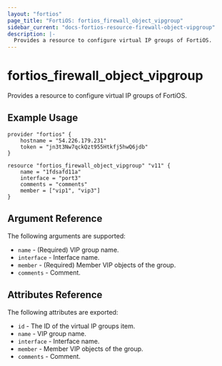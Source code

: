 ```yaml
---
layout: "fortios"
page_title: "FortiOS: fortios_firewall_object_vipgroup"
sidebar_current: "docs-fortios-resource-firewall-object-vipgroup"
description: |-
  Provides a resource to configure virtual IP groups of FortiOS.
---
```


# fortios_firewall_object_vipgroup
Provides a resource to configure virtual IP groups of FortiOS.

## Example Usage
```hcl
provider "fortios" {
	hostname = "54.226.179.231"
	token = "jn3t3Nw7qckQzt955Htkfj5hwQ6jdb"	
}

resource "fortios_firewall_object_vipgroup" "v11" {
	name = "1fdsafd11a"
	interface = "port3"
	comments = "comments"
	member = ["vip1", "vip3"]
}
```

## Argument Reference
The following arguments are supported:

* `name` - (Required) VIP group name.
* `interface` - Interface name.
* `member` - (Required) Member VIP objects of the group.
* `comments` - Comment.

## Attributes Reference
The following attributes are exported:

* `id` - The ID of the virtual IP groups item.
* `name` - VIP group name.
* `interface` - Interface name.
* `member` - Member VIP objects of the group.
* `comments` - Comment.
